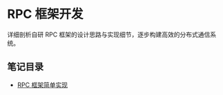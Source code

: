 # RPC 框架开发

详细剖析自研 RPC 框架的设计思路与实现细节，逐步构建高效的分布式通信系统。

## 笔记目录

- [RPC 框架简单实现](/RPC/RPC-framework-simple.md)
